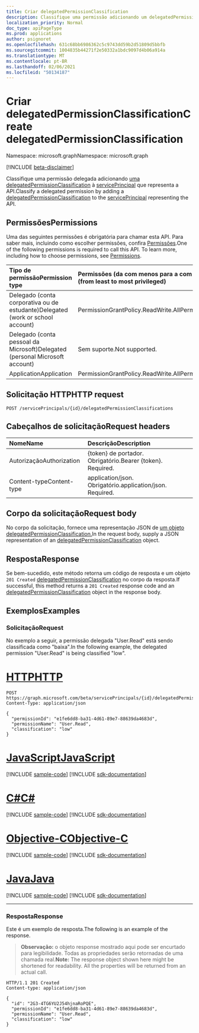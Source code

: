 ```yaml
---
title: Criar delegatedPermissionClassification
description: Classifique uma permissão adicionando um delegatedPermissionClassification à entidade de serviço da API.
localization_priority: Normal
doc_type: apiPageType
ms.prod: applications
author: psignoret
ms.openlocfilehash: 631c68bb6986362c5c9743dd59b2d51809d5bbfb
ms.sourcegitcommit: 1004835b44271f2e50332a1bdc9097d4b06a914a
ms.translationtype: MT
ms.contentlocale: pt-BR
ms.lasthandoff: 02/06/2021
ms.locfileid: "50134187"
---
```

# <a name="create-delegatedpermissionclassification"></a><span data-ttu-id="dd4ab-103">Criar delegatedPermissionClassification</span><span class="sxs-lookup"><span data-stu-id="dd4ab-103">Create delegatedPermissionClassification</span></span>

<span data-ttu-id="dd4ab-104">Namespace: microsoft.graph</span><span class="sxs-lookup"><span data-stu-id="dd4ab-104">Namespace: microsoft.graph</span></span>

[!INCLUDE [beta-disclaimer](../../includes/beta-disclaimer.md)]

<span data-ttu-id="dd4ab-105">Classifique uma permissão delegada adicionando [uma delegatedPermissionClassification](../resources/delegatedpermissionclassification.md) à [servicePrincipal](../resources/servicePrincipal.md) que representa a API.</span><span class="sxs-lookup"><span data-stu-id="dd4ab-105">Classify a delegated permission by adding a [delegatedPermissionClassification](../resources/delegatedpermissionclassification.md) to the [servicePrincipal](../resources/servicePrincipal.md) representing the API.</span></span>

## <a name="permissions"></a><span data-ttu-id="dd4ab-106">Permissões</span><span class="sxs-lookup"><span data-stu-id="dd4ab-106">Permissions</span></span>

<span data-ttu-id="dd4ab-p101">Uma das seguintes permissões é obrigatória para chamar esta API. Para saber mais, incluindo como escolher permissões, confira [Permissões](/graph/permissions-reference).</span><span class="sxs-lookup"><span data-stu-id="dd4ab-p101">One of the following permissions is required to call this API. To learn more, including how to choose permissions, see [Permissions](/graph/permissions-reference).</span></span>

|<span data-ttu-id="dd4ab-109">Tipo de permissão</span><span class="sxs-lookup"><span data-stu-id="dd4ab-109">Permission type</span></span>      | <span data-ttu-id="dd4ab-110">Permissões (da com menos para a com mais privilégios)</span><span class="sxs-lookup"><span data-stu-id="dd4ab-110">Permissions (from least to most privileged)</span></span>              |
|:--------------------|:---------------------------------------------------------|
|<span data-ttu-id="dd4ab-111">Delegado (conta corporativa ou de estudante)</span><span class="sxs-lookup"><span data-stu-id="dd4ab-111">Delegated (work or school account)</span></span> | <span data-ttu-id="dd4ab-112">PermissionGrantPolicy.ReadWrite.All</span><span class="sxs-lookup"><span data-stu-id="dd4ab-112">PermissionGrantPolicy.ReadWrite.All</span></span> |
|<span data-ttu-id="dd4ab-113">Delegado (conta pessoal da Microsoft)</span><span class="sxs-lookup"><span data-stu-id="dd4ab-113">Delegated (personal Microsoft account)</span></span> | <span data-ttu-id="dd4ab-114">Sem suporte.</span><span class="sxs-lookup"><span data-stu-id="dd4ab-114">Not supported.</span></span>    |
|<span data-ttu-id="dd4ab-115">Application</span><span class="sxs-lookup"><span data-stu-id="dd4ab-115">Application</span></span> | <span data-ttu-id="dd4ab-116">PermissionGrantPolicy.ReadWrite.All</span><span class="sxs-lookup"><span data-stu-id="dd4ab-116">PermissionGrantPolicy.ReadWrite.All</span></span> |

## <a name="http-request"></a><span data-ttu-id="dd4ab-117">Solicitação HTTP</span><span class="sxs-lookup"><span data-stu-id="dd4ab-117">HTTP request</span></span>

<!-- { "blockType": "ignored" } -->
```http
POST /servicePrincipals/{id}/delegatedPermissionClassifications
```

## <a name="request-headers"></a><span data-ttu-id="dd4ab-118">Cabeçalhos de solicitação</span><span class="sxs-lookup"><span data-stu-id="dd4ab-118">Request headers</span></span>

| <span data-ttu-id="dd4ab-119">Nome</span><span class="sxs-lookup"><span data-stu-id="dd4ab-119">Name</span></span>       | <span data-ttu-id="dd4ab-120">Descrição</span><span class="sxs-lookup"><span data-stu-id="dd4ab-120">Description</span></span>|
|:-----------|:----------|
| <span data-ttu-id="dd4ab-121">Autorização</span><span class="sxs-lookup"><span data-stu-id="dd4ab-121">Authorization</span></span> | <span data-ttu-id="dd4ab-p102">{token} de portador. Obrigatório.</span><span class="sxs-lookup"><span data-stu-id="dd4ab-p102">Bearer {token}. Required.</span></span>  |
| <span data-ttu-id="dd4ab-124">Content-type</span><span class="sxs-lookup"><span data-stu-id="dd4ab-124">Content-type</span></span> | <span data-ttu-id="dd4ab-p103">application/json. Obrigatório.</span><span class="sxs-lookup"><span data-stu-id="dd4ab-p103">application/json. Required.</span></span> |

## <a name="request-body"></a><span data-ttu-id="dd4ab-127">Corpo da solicitação</span><span class="sxs-lookup"><span data-stu-id="dd4ab-127">Request body</span></span>

<span data-ttu-id="dd4ab-128">No corpo da solicitação, fornece uma representação JSON de [um objeto delegatedPermissionClassification.](../resources/delegatedpermissionclassification.md)</span><span class="sxs-lookup"><span data-stu-id="dd4ab-128">In the request body, supply a JSON representation of an [delegatedPermissionClassification](../resources/delegatedpermissionclassification.md) object.</span></span>

## <a name="response"></a><span data-ttu-id="dd4ab-129">Resposta</span><span class="sxs-lookup"><span data-stu-id="dd4ab-129">Response</span></span>

<span data-ttu-id="dd4ab-130">Se bem-sucedido, este método retorna um código de resposta e um objeto `201 Created` [delegatedPermissionClassification](../resources/delegatedpermissionclassification.md) no corpo da resposta.</span><span class="sxs-lookup"><span data-stu-id="dd4ab-130">If successful, this method returns a `201 Created` response code and an [delegatedPermissionClassification](../resources/delegatedpermissionclassification.md) object in the response body.</span></span>

## <a name="examples"></a><span data-ttu-id="dd4ab-131">Exemplos</span><span class="sxs-lookup"><span data-stu-id="dd4ab-131">Examples</span></span>

### <a name="request"></a><span data-ttu-id="dd4ab-132">Solicitação</span><span class="sxs-lookup"><span data-stu-id="dd4ab-132">Request</span></span>

<span data-ttu-id="dd4ab-133">No exemplo a seguir, a permissão delegada "User.Read" está sendo classificada como "baixa".</span><span class="sxs-lookup"><span data-stu-id="dd4ab-133">In the following example, the delegated permission "User.Read" is being classified "low".</span></span>


# <a name="http"></a>[<span data-ttu-id="dd4ab-134">HTTP</span><span class="sxs-lookup"><span data-stu-id="dd4ab-134">HTTP</span></span>](#tab/http)
<!-- {
  "blockType": "request",
  "name": "serviceprincipal_create_delegatedpermissionclassification"
}-->

```http
POST https://graph.microsoft.com/beta/servicePrincipals/{id}/delegatedPermissionClassifications
Content-Type: application/json

{
  "permissionId": "e1fe6dd8-ba31-4d61-89e7-88639da4683d",
  "permissionName": "User.Read",
  "classification": "low"
}
```
# <a name="javascript"></a>[<span data-ttu-id="dd4ab-135">JavaScript</span><span class="sxs-lookup"><span data-stu-id="dd4ab-135">JavaScript</span></span>](#tab/javascript)
[!INCLUDE [sample-code](../includes/snippets/javascript/serviceprincipal-create-delegatedpermissionclassification-javascript-snippets.md)]
[!INCLUDE [sdk-documentation](../includes/snippets/snippets-sdk-documentation-link.md)]

# <a name="c"></a>[<span data-ttu-id="dd4ab-136">C#</span><span class="sxs-lookup"><span data-stu-id="dd4ab-136">C#</span></span>](#tab/csharp)
[!INCLUDE [sample-code](../includes/snippets/csharp/serviceprincipal-create-delegatedpermissionclassification-csharp-snippets.md)]
[!INCLUDE [sdk-documentation](../includes/snippets/snippets-sdk-documentation-link.md)]

# <a name="objective-c"></a>[<span data-ttu-id="dd4ab-137">Objective-C</span><span class="sxs-lookup"><span data-stu-id="dd4ab-137">Objective-C</span></span>](#tab/objc)
[!INCLUDE [sample-code](../includes/snippets/objc/serviceprincipal-create-delegatedpermissionclassification-objc-snippets.md)]
[!INCLUDE [sdk-documentation](../includes/snippets/snippets-sdk-documentation-link.md)]

# <a name="java"></a>[<span data-ttu-id="dd4ab-138">Java</span><span class="sxs-lookup"><span data-stu-id="dd4ab-138">Java</span></span>](#tab/java)
[!INCLUDE [sample-code](../includes/snippets/java/serviceprincipal-create-delegatedpermissionclassification-java-snippets.md)]
[!INCLUDE [sdk-documentation](../includes/snippets/snippets-sdk-documentation-link.md)]

---


### <a name="response"></a><span data-ttu-id="dd4ab-139">Resposta</span><span class="sxs-lookup"><span data-stu-id="dd4ab-139">Response</span></span>

<span data-ttu-id="dd4ab-140">Este é um exemplo de resposta.</span><span class="sxs-lookup"><span data-stu-id="dd4ab-140">The following is an example of the response.</span></span>

> <span data-ttu-id="dd4ab-p104">**Observação:** o objeto response mostrado aqui pode ser encurtado para legibilidade. Todas as propriedades serão retornadas de uma chamada real.</span><span class="sxs-lookup"><span data-stu-id="dd4ab-p104">**Note:** The response object shown here might be shortened for readability. All the properties will be returned from an actual call.</span></span>

<!-- {
  "blockType": "response",
  "@odata.type": "microsoft.graph.delegatedPermissionClassification"
} -->

```http
HTTP/1.1 201 Created
Content-type: application/json

{
  "id": "2G3-4TG6YU2J54hjnaRoPQE",
  "permissionId": "e1fe6dd8-ba31-4d61-89e7-88639da4683d",
  "permissionName": "User.Read",
  "classification": "low"
}
```


